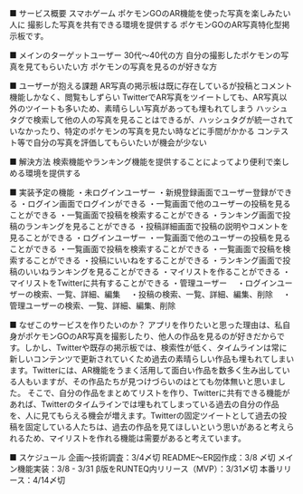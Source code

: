 ■ サービス概要
スマホゲーム ポケモンGOのAR機能を使った写真を楽しみたい人に
撮影した写真を共有できる環境を提供する
ポケモンGOのAR写真特化型掲示板です。


■ メインのターゲットユーザー
30代〜40代の方
自分の撮影したポケモンの写真を見てもらいたい方
ポケモンの写真を見るのが好きな方


■ ユーザーが抱える課題
AR写真の掲示板は既に存在しているが投稿とコメント機能しかなく、閲覧もしずらい
TwitterでAR写真をツイートしても、AR写真以外のツイートも多いため、素晴らしい写真があっても埋もれてしまう
ハッシュタグで検索して他の人の写真を見ることはできるが、ハッシュタグが統一されていなかったり、特定のポケモンの写真を見たい時などに手間がかかる
コンテスト等で自分の写真を評価してもらいたいが機会が少ない


■ 解決方法
検索機能やランキング機能を提供することによってより便利で楽しめる環境を提供する


■ 実装予定の機能
・未ログインユーザー
  ・新規登録画面でユーザー登録ができる
  ・ログイン画面でログインができる
  ・一覧画面で他のユーザーの投稿を見ることができる
  ・一覧画面で投稿を検索することができる
  ・ランキング画面で投稿のランキングを見ることができる
  ・投稿詳細画面で投稿の説明やコメントを見ることができる
・ログインユーザー
  ・一覧画面で他のユーザーの投稿を見ることができる
  ・一覧画面で投稿を検索することができる
  ・一覧画面で投稿を検索することができる
  ・投稿にいいねをすることができる
  ・ランキング画面で投稿のいいねランキングを見ることができる
  ・マイリストを作ることができる
  ・マイリストをTwitterに共有することができる
・管理ユーザー
　・ログインユーザーの検索、一覧、詳細、編集
　・投稿の検索、一覧、詳細、編集、削除
　・管理ユーザーの検索、一覧、詳細、編集、削除



■ なぜこのサービスを作りたいのか？
アプリを作りたいと思った理由は、私自身がポケモンGOのAR写真を撮影したり、他人の作品を見るのが好きだからです。しかし、Twitterや既存の掲示板では、検索性が低く、タイムラインは常に新しいコンテンツで更新されていくため過去の素晴らしい作品も埋もれてしまいます。Twitterには、AR機能をうまく活用して面白い作品を数多く生み出している人もいますが、その作品たちが見つけづらいのはとても勿体無いと思いました。
そこで、自分の作品をまとめてリストを作り、Twitterに共有できる機能があれば、Twitterのタイムラインでは埋もれてしまっている過去の自分の作品を、人に見てもらえる機会が増えます。Twitterの固定ツイートとして過去の投稿を固定している人たちは、過去の作品を見てほしいという思いがあると考えられるため、マイリストを作れる機能は需要があると考えています。



■ スケジュール
企画〜技術調査：3/4〆切
README〜ER図作成：3/8 〆切
メイン機能実装：3/8 - 3/31
β版をRUNTEQ内リリース（MVP）：3/31〆切
本番リリース：4/14〆切